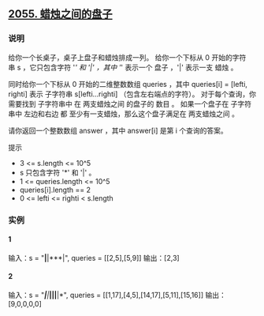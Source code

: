 ## [2055. 蜡烛之间的盘子](https://leetcode-cn.com/problems/plates-between-candles/)

### 说明
给你一个长桌子，桌子上盘子和蜡烛排成一列。
给你一个下标从 0 开始的字符串 s ，它只包含字符 '*' 和 '|' ，其中 '*' 表示一个 盘子 ，'|' 表示一支 蜡烛 。

同时给你一个下标从 0 开始的二维整数数组 queries ，其中 queries[i] = [lefti, righti] 表示 子字符串 s[lefti...righti] （包含左右端点的字符）。
对于每个查询，你需要找到 子字符串中 在 两支蜡烛之间 的盘子的 数目 。
如果一个盘子在 子字符串中 左边和右边 都 至少有一支蜡烛，那么这个盘子满足在 两支蜡烛之间 。

请你返回一个整数数组 answer ，其中 answer[i] 是第 i 个查询的答案。

提示
* 3 <= s.length <= 10^5
* s 只包含字符 '*' 和 '|' 。
* 1 <= queries.length <= 10^5
* queries[i].length == 2
* 0 <= lefti <= righti < s.length

### 实例
#### 1
输入：s = "**|**|***|", queries = [[2,5],[5,9]]
输出：[2,3]

#### 2
输入：s = "***|**|*****|**||**|*", queries = [[1,17],[4,5],[14,17],[5,11],[15,16]]
输出：[9,0,0,0,0]